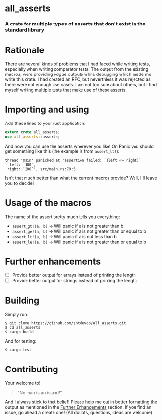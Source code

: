 # all_asserts
### A crate for multiple types of asserts that don't exist in the standard library
# Rationale
There are several kinds of problems that I had faced while writing tests, especially when writing comparator tests.
The output from the existing macros, were providing _vague_ outputs while debugging which made me write this crate.
I had created an RFC, but neverthless it was rejected as there were not enough use cases. I am not too sure about others, but I find myself writing multiple tests that make use of these asserts.

# Importing and using

Add these lines to your rust application:
```rust
extern crate all_asserts;
use all_asserts::asserts;
```
And now you can use the asserts wherever you like!
On Panic you should get something like this (the example is from `assert_lt!`):
```
thread 'main' panicked at 'assertion failed: `(left <= right)`
  left: `100`,
 right: `200`', src/main.rs:79:5
```
Isn't that much better than what the current macros provide? Well, I'll leave you to decide!

# Usage of the macros
The name of the assert pretty much tells you everything:
- `assert_gt!(a, b)` -> Will panic if a is not greater than b
- `assert_ge!(a, b)` -> Will panic if a is not greater than or equal to b
- `assert_lt!(a, b)` -> Will panic if a is not less than b
- `assert_le!(a, b)` -> Will panic if a is not greater than or equal to b

# Further enhancements
- [ ] Provide better output for arrays instead of printing the length
- [ ] Provide better output for strings instead of printing the length

# Building

Simply run:
```shell
$ git clone https://github.com/sntdevco/all_asserts.git
$ cd all_asserts
$ cargo build
```
And for testing:
```shell
$ cargo test
```

# Contributing
Your welcome to! 
> "No man is an island!"

And I always stick to that belief! Please help me out in better formatting the output as mentioned in the [Further Enhancements](#further-enhancements) section. If you find an issue, go ahead a create one! (All doubts, questions, ideas are welcome)